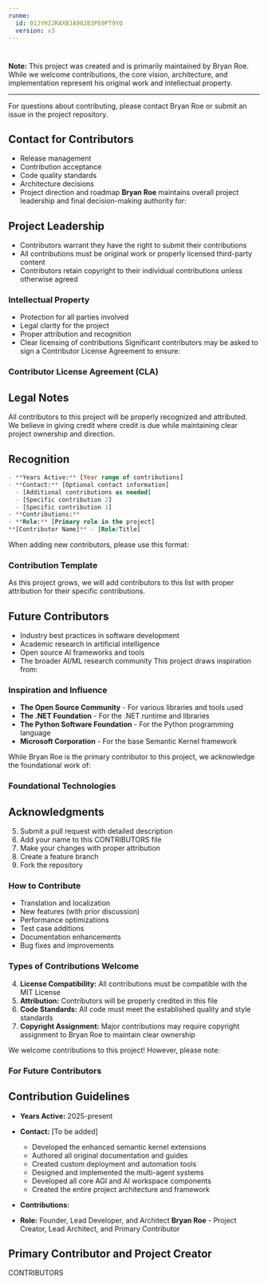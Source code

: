 ```yaml
---
runme:
  id: 01JYHZJRAXBJA982B3PE0PT9YQ
  version: v3
---
```


#

**Note:** This project was created and is primarily maintained by Bryan Roe. While we welcome contributions, the core vision, architecture, and implementation represent his original work and intellectual property.

---

For questions about contributing, please contact Bryan Roe or submit an issue in the project repository.

## Contact for Contributors

- Release management
- Contribution acceptance
- Code quality standards
- Architecture decisions
- Project direction and roadmap
  **Bryan Roe** maintains overall project leadership and final decision-making authority for:

## Project Leadership

- Contributors warrant they have the right to submit their contributions
- All contributions must be original work or properly licensed third-party content
- Contributors retain copyright to their individual contributions unless otherwise agreed

### Intellectual Property

- Protection for all parties involved
- Legal clarity for the project
- Proper attribution and recognition
- Clear licensing of contributions
  Significant contributors may be asked to sign a Contributor License Agreement to ensure:

### Contributor License Agreement (CLA)

## Legal Notes

All contributors to this project will be properly recognized and attributed. We believe in giving credit where credit is due while maintaining clear project ownership and direction.

## Recognition

```sql {"id":"01JYHZJRD8WA3MT0KWVR3FZWWJ"}
- **Years Active:** [Year range of contributions]
- **Contact:** [Optional contact information]
  - [Additional contributions as needed]
  - [Specific contribution 2]
  - [Specific contribution 1]
- **Contributions:** 
- **Role:** [Primary role in the project]
**[Contributor Name]** - [Role/Title]
```

When adding new contributors, please use this format:

### Contribution Template

As this project grows, we will add contributors to this list with proper attribution for their specific contributions.

## Future Contributors

- Industry best practices in software development
- Academic research in artificial intelligence
- Open source AI frameworks and tools
- The broader AI/ML research community
  This project draws inspiration from:

### Inspiration and Influence

- **The Open Source Community** - For various libraries and tools used
- **The .NET Foundation** - For the .NET runtime and libraries
- **The Python Software Foundation** - For the Python programming language
- **Microsoft Corporation** - For the base Semantic Kernel framework

While Bryan Roe is the primary contributor to this project, we acknowledge the foundational work of:

### Foundational Technologies

## Acknowledgments

5. Submit a pull request with detailed description
6. Add your name to this CONTRIBUTORS file
7. Make your changes with proper attribution
8. Create a feature branch
9. Fork the repository

### How to Contribute

- Translation and localization
- New features (with prior discussion)
- Performance optimizations
- Test case additions
- Documentation enhancements
- Bug fixes and improvements

### Types of Contributions Welcome

4. **License Compatibility:** All contributions must be compatible with the MIT License
5. **Attribution:** Contributors will be properly credited in this file
6. **Code Standards:** All code must meet the established quality and style standards
7. **Copyright Assignment:** Major contributions may require copyright assignment to Bryan Roe to maintain clear ownership

We welcome contributions to this project! However, please note:

### For Future Contributors

## Contribution Guidelines

- **Years Active:** 2025-present
- **Contact:** [To be added]

  - Developed the enhanced semantic kernel extensions
  - Authored all original documentation and guides
  - Created custom deployment and automation tools
  - Designed and implemented the multi-agent systems
  - Developed all core AGI and AI workspace components
  - Created the entire project architecture and framework

- **Contributions:**
- **Role:** Founder, Lead Developer, and Architect
  **Bryan Roe** - Project Creator, Lead Architect, and Primary Contributor

## Primary Contributor and Project Creator

CONTRIBUTORS